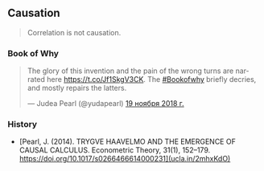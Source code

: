 ## Causation 


> Correlation is not causation.


### Book of Why


<blockquote class="twitter-tweet" data-lang="ru"><p lang="en" dir="ltr">The glory of this invention and the pain of the wrong turns are narrated here <a href="https://t.co/Jf1SkgV3CK">https://t.co/Jf1SkgV3CK</a>. The <a href="https://twitter.com/hashtag/Bookofwhy?src=hash&amp;ref_src=twsrc%5Etfw">#Bookofwhy</a> briefly decries, and mostly repairs the latters.</p>&mdash; Judea Pearl (@yudapearl) <a href="https://twitter.com/yudapearl/status/1064491031683461120?ref_src=twsrc%5Etfw">19 ноября 2018 г.</a></blockquote>


### History

- [Pearl, J. (2014). TRYGVE HAAVELMO AND THE EMERGENCE OF CAUSAL CALCULUS. Econometric Theory, 31(1), 152–179. https://doi.org/10.1017/s0266466614000231](ucla.in/2mhxKdO)

